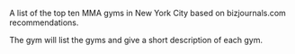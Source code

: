 A list of the top ten MMA gyms in New York City based on bizjournals.com recommendations.

The gym will list the gyms and give a short description of each gym.